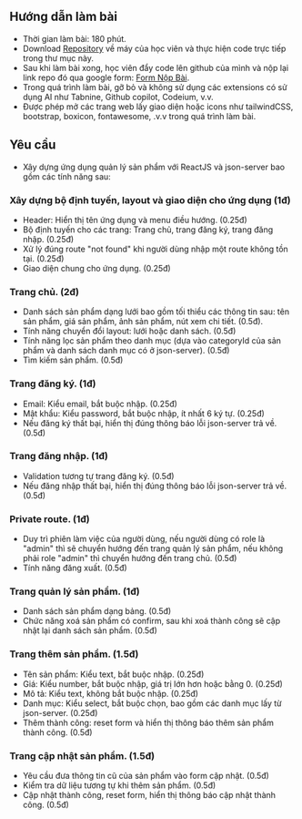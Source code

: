 ## Hướng dẫn làm bài

- Thời gian làm bài: 180 phút.
- Download [Repository](https://github.com/hoangnm-ndm/Midtest-Module-C-02) về máy của học viên và thực hiện code trực tiếp trong thư mục này.
- Sau khi làm bài xong, học viên đẩy code lên github của mình và nộp lại link repo đó qua google form: [Form Nộp Bài](https://forms.gle/joNB5cDdMK5Eqv5E7).
- Trong quá trình làm bài, gỡ bỏ và không sử dụng các extensions có sử dụng AI như Tabnine, Github copilot, Codeium, v.v.
- Được phép mở các trang web lấy giao diện hoặc icons như tailwindCSS, bootstrap, boxicon, fontawesome, .v.v trong quá trình làm bài.

## Yêu cầu

- Xây dựng ứng dụng quản lý sản phẩm với ReactJS và json-server bao gồm các tính năng sau:

### Xây dựng bộ định tuyến, layout và giao diện cho ứng dụng (1đ)

- Header: Hiển thị tên ứng dụng và menu điều hướng. (0.25đ)
- Bộ định tuyến cho các trang: Trang chủ, trang đăng ký, trang đăng nhập. (0.25đ)
- Xử lý đúng route "not found" khi người dùng nhập một route không tồn tại. (0.25đ)
- Giao diện chung cho ứng dụng. (0.25đ)

### Trang chủ. (2đ)

- Danh sách sản phẩm dạng lưới bao gồm tối thiểu các thông tin sau: tên sản phẩm, giá sản phẩm, ảnh sản phẩm, nút xem chi tiết. (0.5đ).
- Tính năng chuyển đổi layout: lưới hoặc danh sách. (0.5đ)
- Tính năng lọc sản phẩm theo danh mục (dựa vào categoryId của sản phẩm và danh sách danh mục có ở json-server). (0.5đ)
- Tìm kiếm sản phẩm. (0.5đ)

### Trang đăng ký. (1đ)

- Email: Kiểu email, bắt buộc nhập. (0.25đ)
- Mật khẩu: Kiểu password, bắt buộc nhập, ít nhất 6 ký tự. (0.25đ)
- Nếu đăng ký thất bại, hiển thị đúng thông báo lỗi json-server trả về. (0.5đ)

### Trang đăng nhập. (1đ)

- Validation tương tự trang đăng ký. (0.5đ)
- Nếu đăng nhập thất bại, hiển thị đúng thông báo lỗi json-server trả về. (0.5đ)

### Private route. (1đ)

- Duy trì phiên làm việc của người dùng, nếu người dùng có role là "admin" thì sẽ chuyển hướng đến trang quản lý sản phẩm, nếu không phải role "admin" thì chuyển hướng đến trang chủ. (0.5đ)
- Tính năng đăng xuất. (0.5đ)

### Trang quản lý sản phẩm. (1đ)

- Danh sách sản phẩm dạng bảng. (0.5đ)
- Chức năng xoá sản phẩm có confirm, sau khi xoá thành công sẽ cập nhật lại danh sách sản phẩm. (0.5đ)

### Trang thêm sản phẩm. (1.5đ)

- Tên sản phẩm: Kiểu text, bắt buộc nhập. (0.25đ)
- Giá: Kiểu number, bắt buộc nhập, giá trị lớn hơn hoặc bằng 0. (0.25đ)
- Mô tả: Kiểu text, không bắt buộc nhập. (0.25đ)
- Danh mục: Kiểu select, bắt buộc chọn, bao gồm các danh mục lấy từ json-server. (0.25đ)
- Thêm thành công: reset form và hiển thị thông báo thêm sản phẩm thành công. (0.5đ)

### Trang cập nhật sản phẩm. (1.5đ)

- Yêu cầu đưa thông tin cũ của sản phẩm vào form cập nhật. (0.5đ)
- Kiểm tra dữ liệu tương tự khi thêm sản phẩm. (0.5đ)
- Cập nhật thành công, reset form, hiển thị thông báo cập nhật thành công. (0.5đ)
